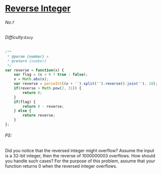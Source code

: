 # [Reverse Integer](https://leetcode.com/problems/reverse-integer/)
###### No:`7`
###### Difficulty:`Easy`


```javascript
/**
 * @param {number} x
 * @return {number}
 */
var reverse = function(x) {
    var flag = (x < 0 ? true : false);
    x = Math.abs(x);
    var reverse = parseInt((x + '').split('').reverse().join(''), 10);
    if(reverse > Math.pow(2, 31)) {
        return 0;
    }
    if(flag) {
        return 0 - reverse;
    } else {
        return reverse;
    }
};
```
###### PS:
Did you notice that the reversed integer might overflow? Assume the input is a 32-bit integer, then the reverse of 1000000003 overflows. How should you handle such cases?
For the purpose of this problem, assume that your function returns 0 when the reversed integer overflows.
